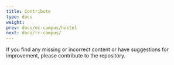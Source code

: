 ```yaml
---
title: Contribute
type: docs
weight: 
prev: docs/ec-campus/hostel
next: docs/rr-campus/
---
```


If you find any missing or incorrect content or have suggestions for improvement, please contribute to the repository.